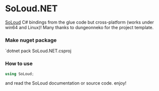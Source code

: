 # SoLoud.NET

[SoLoud](http://soloud-audio.com) C# bindings from the glue code but cross-platform (works under win64 and Linux)! Many thanks to dungeonneko for the project template.

### Make nuget package

`dotnet pack SoLoud.NET.csproj

### How to use

```csharp
using SoLoud;
```

and read the SoLoud documentation or source code. enjoy!

